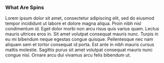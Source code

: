 ### What Are Spins

Lorem ipsum dolor sit amet, consectetur adipiscing elit, sed do eiusmod tempor incididunt ut labore et dolore magna aliqua. Proin nibh nisl condimentum id. Eget dolor morbi non arcu risus quis varius quam. Lectus mauris ultrices eros in. Sit amet volutpat consequat mauris nunc. Turpis in eu mi bibendum neque egestas congue quisque. Pellentesque nec nam aliquam sem et tortor consequat id porta. Est ante in nibh mauris cursus mattis molestie. Sagittis purus sit amet volutpat consequat mauris nunc congue nisi. Ornare arcu dui vivamus arcu felis bibendum ut.